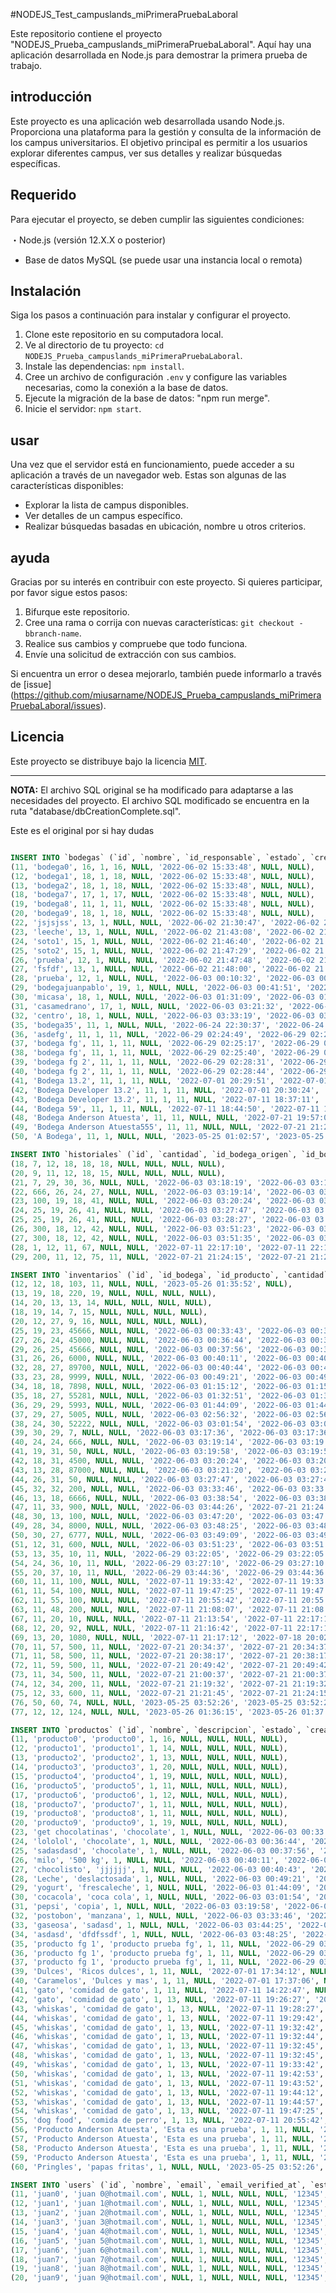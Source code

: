#NODEJS_Test_campuslands_miPrimeraPruebaLaboral

Este repositorio contiene el proyecto "NODEJS_Prueba_campuslands_miPrimeraPruebaLaboral". Aquí hay una aplicación desarrollada en Node.js para demostrar la primera prueba de trabajo.

## introducción

Este proyecto es una aplicación web desarrollada usando Node.js. Proporciona una plataforma para la gestión y consulta de la información de los campus universitarios. El objetivo principal es permitir a los usuarios explorar diferentes campus, ver sus detalles y realizar búsquedas específicas.

## Requerido

Para ejecutar el proyecto, se deben cumplir las siguientes condiciones:

・Node.js (versión 12.X.X o posterior)
- Base de datos MySQL (se puede usar una instancia local o remota)

## Instalación

Siga los pasos a continuación para instalar y configurar el proyecto.

1. Clone este repositorio en su computadora local.
2. Ve al directorio de tu proyecto: `cd NODEJS_Prueba_campuslands_miPrimeraPruebaLaboral`.
3. Instale las dependencias: `npm install`.
4. Cree un archivo de configuración `.env` y configure las variables necesarias, como la conexión a la base de datos.
5. Ejecute la migración de la base de datos: "npm run merge".
6. Inicie el servidor: `npm start`.

## usar

Una vez que el servidor está en funcionamiento, puede acceder a su aplicación a través de un navegador web. Estas son algunas de las características disponibles:

- Explorar la lista de campus disponibles.
- Ver detalles de un campus específico.
- Realizar búsquedas basadas en ubicación, nombre u otros criterios.

## ayuda

Gracias por su interés en contribuir con este proyecto. Si quieres participar, por favor sigue estos pasos:

1. Bifurque este repositorio.
2. Cree una rama o corrija con nuevas características: `git checkout -bbranch-name`.
3. Realice sus cambios y compruebe que todo funciona.
4. Envíe una solicitud de extracción con sus cambios.

Si encuentra un error o desea mejorarlo, también puede informarlo a través de [issue] (https://github.com/miusarname/NODEJS_Prueba_campuslands_miPrimeraPruebaLaboral/issues).

## Licencia

Este proyecto se distribuye bajo la licencia [MIT](LICENCIA).

---

**NOTA:** El archivo SQL original se ha modificado para adaptarse a las necesidades del proyecto. El archivo SQL modificado se encuentra en la ruta "database/dbCreationComplete.sql".

Este es el original por si hay dudas 

```sql

INSERT INTO `bodegas` (`id`, `nombre`, `id_responsable`, `estado`, `created_by`, `update_by`, `created_at`, `updated_at`, `deleted_at`) VALUES
(11, 'bodega0', 16, 1, 16, NULL, '2022-06-02 15:33:48', NULL, NULL),
(12, 'bodega1', 18, 1, 18, NULL, '2022-06-02 15:33:48', NULL, NULL),
(13, 'bodega2', 18, 1, 18, NULL, '2022-06-02 15:33:48', NULL, NULL),
(18, 'bodega7', 17, 1, 17, NULL, '2022-06-02 15:33:48', NULL, NULL),
(19, 'bodega8', 11, 1, 11, NULL, '2022-06-02 15:33:48', NULL, NULL),
(20, 'bodega9', 18, 1, 18, NULL, '2022-06-02 15:33:48', NULL, NULL),
(22, 'jsjsjss', 13, 1, NULL, NULL, '2022-06-02 21:30:47', '2022-06-02 21:30:47', NULL),
(23, 'leeche', 13, 1, NULL, NULL, '2022-06-02 21:43:08', '2022-06-02 21:43:08', NULL),
(24, 'soto1', 15, 1, NULL, NULL, '2022-06-02 21:46:40', '2022-06-02 21:46:40', NULL),
(25, 'soto2', 15, 1, NULL, NULL, '2022-06-02 21:47:29', '2022-06-02 21:47:29', NULL),
(26, 'prueba', 12, 1, NULL, NULL, '2022-06-02 21:47:48', '2022-06-02 21:47:48', NULL),
(27, 'fsfdf', 13, 1, NULL, NULL, '2022-06-02 21:48:00', '2022-06-02 21:48:00', NULL),
(28, 'prueba', 12, 1, NULL, NULL, '2022-06-03 00:10:32', '2022-06-03 00:10:32', NULL),
(29, 'bodegajuanpablo', 19, 1, NULL, NULL, '2022-06-03 00:41:51', '2022-06-03 00:41:51', NULL),
(30, 'micasa', 18, 1, NULL, NULL, '2022-06-03 01:31:09', '2022-06-03 01:31:09', NULL),
(31, 'casamedrano', 17, 1, NULL, NULL, '2022-06-03 03:21:32', '2022-06-03 03:21:32', NULL),
(32, 'centro', 18, 1, NULL, NULL, '2022-06-03 03:33:19', '2022-06-03 03:33:19', NULL),
(35, 'bodega35', 11, 1, NULL, NULL, '2022-06-24 22:30:37', '2022-06-24 22:30:37', NULL),
(36, 'asdefg', 11, 1, 11, NULL, '2022-06-29 02:24:49', '2022-06-29 02:24:49', NULL),
(37, 'bodega fg', 11, 1, 11, NULL, '2022-06-29 02:25:17', '2022-06-29 02:25:17', NULL),
(38, 'bodega fg', 11, 1, 11, NULL, '2022-06-29 02:25:40', '2022-06-29 02:25:40', NULL),
(39, 'bodega fg 2', 11, 1, 11, NULL, '2022-06-29 02:28:31', '2022-06-29 02:28:31', NULL),
(40, 'bodega fg 2', 11, 1, 11, NULL, '2022-06-29 02:28:44', '2022-06-29 02:28:44', NULL),
(41, 'Bodega 13.2', 11, 1, 11, NULL, '2022-07-01 20:29:51', '2022-07-01 20:29:51', NULL),
(42, 'Bodega Developer 13.2', 11, 1, 11, NULL, '2022-07-01 20:30:24', '2022-07-01 20:30:24', NULL),
(43, 'Bodega Developer 13.2', 11, 1, 11, NULL, '2022-07-11 18:37:11', '2022-07-11 18:37:11', NULL),
(44, 'Bodega 59', 11, 1, 11, NULL, '2022-07-11 18:44:50', '2022-07-11 18:44:50', NULL),
(48, 'Bodega Anderson Atuesta', 11, 11, NULL, NULL, '2022-07-21 19:57:05', '2022-07-21 19:57:05', NULL),
(49, 'Bodega Anderson Atuesta555', 11, 11, NULL, NULL, '2022-07-21 21:27:13', '2022-07-21 21:27:13', NULL),
(50, 'A Bodega', 11, 1, NULL, NULL, '2023-05-25 01:02:57', '2023-05-25 01:02:57', NULL);

INSERT INTO `historiales` (`id`, `cantidad`, `id_bodega_origen`, `id_bodega_destino`, `id_inventario`, `created_by`, `update_by`, `created_at`, `updated_at`, `deleted_at`) VALUES
(18, 7, 12, 18, 18, 18, NULL, NULL, NULL, NULL),
(20, 9, 11, 12, 18, 15, NULL, NULL, NULL, NULL),
(21, 7, 29, 30, 36, NULL, NULL, '2022-06-03 03:18:19', '2022-06-03 03:18:19', NULL),
(22, 666, 26, 24, 27, NULL, NULL, '2022-06-03 03:19:14', '2022-06-03 03:19:14', NULL),
(23, 100, 19, 18, 41, NULL, NULL, '2022-06-03 03:20:24', '2022-06-03 03:20:24', NULL),
(24, 25, 19, 26, 41, NULL, NULL, '2022-06-03 03:27:47', '2022-06-03 03:27:47', NULL),
(25, 25, 19, 26, 41, NULL, NULL, '2022-06-03 03:28:27', '2022-06-03 03:28:27', NULL),
(26, 300, 18, 12, 42, NULL, NULL, '2022-06-03 03:51:23', '2022-06-03 03:51:23', NULL),
(27, 300, 18, 12, 42, NULL, NULL, '2022-06-03 03:51:35', '2022-06-03 03:51:35', NULL),
(28, 1, 12, 11, 67, NULL, NULL, '2022-07-11 22:17:10', '2022-07-11 22:17:10', NULL),
(29, 200, 11, 12, 75, 11, NULL, '2022-07-21 21:24:15', '2022-07-21 21:24:15', NULL);

INSERT INTO `inventarios` (`id`, `id_bodega`, `id_producto`, `cantidad`, `created_by`, `update_by`, `created_at`, `updated_at`, `deleted_at`) VALUES
(12, 12, 18, 103, 11, NULL, NULL, '2023-05-26 01:35:52', NULL),
(13, 19, 18, 220, 19, NULL, NULL, NULL, NULL),
(14, 20, 13, 13, 14, NULL, NULL, NULL, NULL),
(18, 19, 14, 7, 15, NULL, NULL, NULL, NULL),
(20, 12, 27, 9, 16, NULL, NULL, NULL, NULL),
(25, 19, 23, 45666, NULL, NULL, '2022-06-03 00:33:43', '2022-06-03 00:33:43', NULL),
(27, 26, 24, 45000, NULL, NULL, '2022-06-03 00:36:44', '2022-06-03 00:36:44', NULL),
(29, 26, 25, 45666, NULL, NULL, '2022-06-03 00:37:56', '2022-06-03 00:37:56', NULL),
(31, 26, 26, 6000, NULL, NULL, '2022-06-03 00:40:11', '2022-06-03 00:40:11', NULL),
(32, 28, 27, 89700, NULL, NULL, '2022-06-03 00:40:44', '2022-06-03 00:40:44', NULL),
(33, 23, 28, 9999, NULL, NULL, '2022-06-03 00:49:21', '2022-06-03 00:49:21', NULL),
(34, 18, 18, 7898, NULL, NULL, '2022-06-03 01:15:12', '2022-06-03 01:15:12', NULL),
(35, 18, 27, 55281, NULL, NULL, '2022-06-03 01:32:51', '2022-06-03 01:32:51', NULL),
(36, 29, 29, 5993, NULL, NULL, '2022-06-03 01:44:09', '2022-06-03 01:44:09', NULL),
(37, 29, 27, 5005, NULL, NULL, '2022-06-03 02:56:32', '2022-06-03 02:56:32', NULL),
(38, 24, 30, 52222, NULL, NULL, '2022-06-03 03:01:54', '2022-06-03 03:01:54', NULL),
(39, 30, 29, 7, NULL, NULL, '2022-06-03 03:17:36', '2022-06-03 03:17:36', NULL),
(40, 24, 24, 666, NULL, NULL, '2022-06-03 03:19:14', '2022-06-03 03:19:14', NULL),
(41, 19, 31, 50, NULL, NULL, '2022-06-03 03:19:58', '2022-06-03 03:19:58', NULL),
(42, 18, 31, 4500, NULL, NULL, '2022-06-03 03:20:24', '2022-06-03 03:20:24', NULL),
(43, 13, 28, 87000, NULL, NULL, '2022-06-03 03:21:20', '2022-06-03 03:21:20', NULL),
(44, 26, 31, 50, NULL, NULL, '2022-06-03 03:27:47', '2022-06-03 03:27:47', NULL),
(45, 32, 32, 200, NULL, NULL, '2022-06-03 03:33:46', '2022-06-03 03:33:46', NULL),
(46, 13, 18, 6666, NULL, NULL, '2022-06-03 03:38:54', '2022-06-03 03:38:54', NULL),
(47, 11, 33, 900, NULL, NULL, '2022-06-03 03:44:26', '2022-07-21 21:24:15', NULL),
(48, 30, 13, 100, NULL, NULL, '2022-06-03 03:47:20', '2022-06-03 03:47:20', NULL),
(49, 28, 34, 8000, NULL, NULL, '2022-06-03 03:48:25', '2022-06-03 03:48:25', NULL),
(50, 30, 27, 6777, NULL, NULL, '2022-06-03 03:49:09', '2022-06-03 03:49:09', NULL),
(51, 12, 31, 600, NULL, NULL, '2022-06-03 03:51:23', '2022-06-03 03:51:23', NULL),
(53, 13, 35, 10, 11, NULL, '2022-06-29 03:22:05', '2022-06-29 03:22:05', NULL),
(54, 24, 36, 10, 11, NULL, '2022-06-29 03:27:10', '2022-06-29 03:27:10', NULL),
(55, 20, 37, 10, 11, NULL, '2022-06-29 03:44:36', '2022-06-29 03:44:36', NULL),
(60, 11, 11, 100, NULL, NULL, '2022-07-11 19:33:42', '2022-07-11 19:33:42', NULL),
(61, 11, 54, 100, NULL, NULL, '2022-07-11 19:47:25', '2022-07-11 19:47:25', NULL),
(62, 11, 55, 100, NULL, NULL, '2022-07-11 20:55:42', '2022-07-11 20:55:42', NULL),
(63, 11, 48, 200, NULL, NULL, '2022-07-11 21:08:07', '2022-07-11 21:08:07', NULL),
(67, 11, 20, 10, NULL, NULL, '2022-07-11 21:13:54', '2022-07-11 22:17:10', NULL),
(68, 12, 20, 92, NULL, NULL, '2022-07-11 21:16:42', '2022-07-11 22:17:10', NULL),
(69, 13, 20, 1080, NULL, NULL, '2022-07-11 21:17:12', '2022-07-18 20:02:46', NULL),
(70, 11, 57, 500, 11, NULL, '2022-07-21 20:34:37', '2022-07-21 20:34:37', NULL),
(71, 11, 58, 500, 11, NULL, '2022-07-21 20:38:17', '2022-07-21 20:38:17', NULL),
(72, 11, 59, 500, 11, NULL, '2022-07-21 20:49:42', '2022-07-21 20:49:42', NULL),
(73, 11, 34, 500, 11, NULL, '2022-07-21 21:00:37', '2022-07-21 21:00:37', NULL),
(74, 12, 34, 200, 11, NULL, '2022-07-21 21:19:32', '2022-07-21 21:19:32', NULL),
(75, 12, 33, 600, 11, NULL, '2022-07-21 21:21:45', '2022-07-21 21:24:15', NULL),
(76, 50, 60, 74, NULL, NULL, '2023-05-25 03:52:26', '2023-05-25 03:52:26', NULL),
(77, 12, 12, 124, NULL, NULL, '2023-05-26 01:36:15', '2023-05-26 01:37:39', NULL);

INSERT INTO `productos` (`id`, `nombre`, `descripcion`, `estado`, `created_by`, `update_by`, `created_at`, `updated_at`, `deleted_at`) VALUES
(11, 'producto0', 'producto0', 1, 16, NULL, NULL, NULL, NULL),
(12, 'producto1', 'producto1', 1, 14, NULL, NULL, NULL, NULL),
(13, 'producto2', 'producto2', 1, 13, NULL, NULL, NULL, NULL),
(14, 'producto3', 'producto3', 1, 20, NULL, NULL, NULL, NULL),
(15, 'producto4', 'producto4', 1, 19, NULL, NULL, NULL, NULL),
(16, 'producto5', 'producto5', 1, 11, NULL, NULL, NULL, NULL),
(17, 'producto6', 'producto6', 1, 12, NULL, NULL, NULL, NULL),
(18, 'producto7', 'producto7', 1, 11, NULL, NULL, NULL, NULL),
(19, 'producto8', 'producto8', 1, 11, NULL, NULL, NULL, NULL),
(20, 'producto9', 'producto9', 1, 19, NULL, NULL, NULL, NULL),
(23, 'get chocolatinas', 'chocolate', 1, NULL, NULL, '2022-06-03 00:33:43', '2022-06-03 00:33:43', NULL),
(24, 'lololol', 'chocolate', 1, NULL, NULL, '2022-06-03 00:36:44', '2022-06-03 00:36:44', NULL),
(25, 'sadasdasd', 'chocolate', 1, NULL, NULL, '2022-06-03 00:37:56', '2022-06-03 00:37:56', NULL),
(26, 'milo', '500 kg', 1, NULL, NULL, '2022-06-03 00:40:11', '2022-06-03 00:40:11', NULL),
(27, 'chocolisto', 'jjjjjj', 1, NULL, NULL, '2022-06-03 00:40:43', '2022-06-03 00:40:43', NULL),
(28, 'Leche', 'deslactosada', 1, NULL, NULL, '2022-06-03 00:49:21', '2022-06-03 00:49:21', NULL),
(29, 'yogurt', 'frescaleche', 1, NULL, NULL, '2022-06-03 01:44:09', '2022-06-03 01:44:09', NULL),
(30, 'cocacola', 'coca cola', 1, NULL, NULL, '2022-06-03 03:01:54', '2022-06-03 03:01:54', NULL),
(31, 'pepsi', 'copia', 1, NULL, NULL, '2022-06-03 03:19:58', '2022-06-03 03:19:58', NULL),
(32, 'postobon', 'manzana', 1, NULL, NULL, '2022-06-03 03:33:46', '2022-06-03 03:33:46', NULL),
(33, 'gaseosa', 'sadasd', 1, NULL, NULL, '2022-06-03 03:44:25', '2022-06-03 03:44:25', NULL),
(34, 'asdasd', 'dfdfssdf', 1, NULL, NULL, '2022-06-03 03:48:25', '2022-06-03 03:48:25', NULL),
(35, 'producto fg 1', 'producto prueba fg', 1, 11, NULL, '2022-06-29 03:22:05', '2022-06-29 03:22:05', NULL),
(36, 'producto fg 1', 'producto prueba fg', 1, 11, NULL, '2022-06-29 03:27:10', '2022-06-29 03:27:10', NULL),
(37, 'producto fg 1', 'producto prueba fg', 1, 11, NULL, '2022-06-29 03:44:36', '2022-06-29 03:44:36', NULL),
(39, 'Dulces', 'Ricos dulces', 1, 11, NULL, '2022-07-01 17:34:12', NULL, NULL),
(40, 'Caramelos', 'Dulces y mas', 1, 11, NULL, '2022-07-01 17:37:06', NULL, NULL),
(41, 'gato', 'comidad de gato', 1, 11, NULL, '2022-07-11 14:22:47', NULL, NULL),
(42, 'gato', 'comidad de gato', 1, 13, NULL, '2022-07-11 19:26:27', '2022-07-11 19:26:27', NULL),
(43, 'whiskas', 'comidad de gato', 1, 13, NULL, '2022-07-11 19:28:27', '2022-07-11 19:28:27', NULL),
(44, 'whiskas', 'comidad de gato', 1, 13, NULL, '2022-07-11 19:29:42', '2022-07-11 19:29:42', NULL),
(45, 'whiskas', 'comidad de gato', 1, 13, NULL, '2022-07-11 19:32:42', '2022-07-11 19:32:42', NULL),
(46, 'whiskas', 'comidad de gato', 1, 13, NULL, '2022-07-11 19:32:44', '2022-07-11 19:32:44', NULL),
(47, 'whiskas', 'comidad de gato', 1, 13, NULL, '2022-07-11 19:32:45', '2022-07-11 19:32:45', NULL),
(48, 'whiskas', 'comidad de gato', 1, 13, NULL, '2022-07-11 19:32:45', '2022-07-11 19:32:45', NULL),
(49, 'whiskas', 'comidad de gato', 1, 13, NULL, '2022-07-11 19:33:42', '2022-07-11 19:33:42', NULL),
(50, 'whiskas', 'comidad de gato', 1, 13, NULL, '2022-07-11 19:42:53', '2022-07-11 19:42:53', NULL),
(51, 'whiskas', 'comidad de gato', 1, 13, NULL, '2022-07-11 19:43:52', '2022-07-11 19:43:52', NULL),
(52, 'whiskas', 'comidad de gato', 1, 13, NULL, '2022-07-11 19:44:12', '2022-07-11 19:44:12', NULL),
(53, 'whiskas', 'comidad de gato', 1, 13, NULL, '2022-07-11 19:44:57', '2022-07-11 19:44:57', NULL),
(54, 'whiskas', 'comidad de gato', 1, 13, NULL, '2022-07-11 19:47:25', '2022-07-11 19:47:25', NULL),
(55, 'dog food', 'comida de perro', 1, 13, NULL, '2022-07-11 20:55:42', '2022-07-11 20:55:42', NULL),
(56, 'Producto Anderson Atuesta', 'Esta es una prueba', 1, 11, NULL, '2022-07-21 20:33:00', '2022-07-21 20:33:00', NULL),
(57, 'Producto Anderson Atuesta', 'Esta es una prueba', 1, 11, NULL, '2022-07-21 20:34:37', '2022-07-21 20:34:37', NULL),
(58, 'Producto Anderson Atuesta', 'Esta es una prueba', 1, 11, NULL, '2022-07-21 20:38:17', '2022-07-21 20:38:17', NULL),
(59, 'Producto Anderson Atuesta', 'Esta es una prueba', 1, 11, NULL, '2022-07-21 20:49:42', '2022-07-21 20:49:42', NULL),
(60, 'Pringles', 'papas fritas', 1, NULL, NULL, '2023-05-25 03:52:26', '2023-05-25 03:52:26', NULL);

INSERT INTO `users` (`id`, `nombre`, `email`, `email_verified_at`, `estado`, `created_by`, `update_by`, `foto`, `password`, `created_at`, `updated_at`, `deleted_at`) VALUES
(11, 'juan0', 'juan 0@hotmail.com', NULL, 1, NULL, NULL, NULL, '12345', NULL, NULL, NULL),
(12, 'juan1', 'juan 1@hotmail.com', NULL, 1, NULL, NULL, NULL, '12345', NULL, NULL, NULL),
(13, 'juan2', 'juan 2@hotmail.com', NULL, 1, NULL, NULL, NULL, '12345', NULL, NULL, NULL),
(14, 'juan3', 'juan 3@hotmail.com', NULL, 1, NULL, NULL, NULL, '12345', NULL, NULL, NULL),
(15, 'juan4', 'juan 4@hotmail.com', NULL, 1, NULL, NULL, NULL, '12345', NULL, NULL, NULL),
(16, 'juan5', 'juan 5@hotmail.com', NULL, 1, NULL, NULL, NULL, '12345', NULL, NULL, NULL),
(17, 'juan6', 'juan 6@hotmail.com', NULL, 1, NULL, NULL, NULL, '12345', NULL, NULL, NULL),
(18, 'juan7', 'juan 7@hotmail.com', NULL, 1, NULL, NULL, NULL, '12345', NULL, NULL, NULL),
(19, 'juan8', 'juan 8@hotmail.com', NULL, 1, NULL, NULL, NULL, '12345', NULL, NULL, NULL),
(20, 'juan9', 'juan 9@hotmail.com', NULL, 1, NULL, NULL, NULL, '12345', NULL, NULL, NULL);
```
